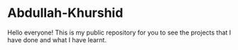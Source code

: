 # Abdullah-Khurshid
Hello everyone! This is my public repository for you to see the projects that I have done and what I have learnt.

